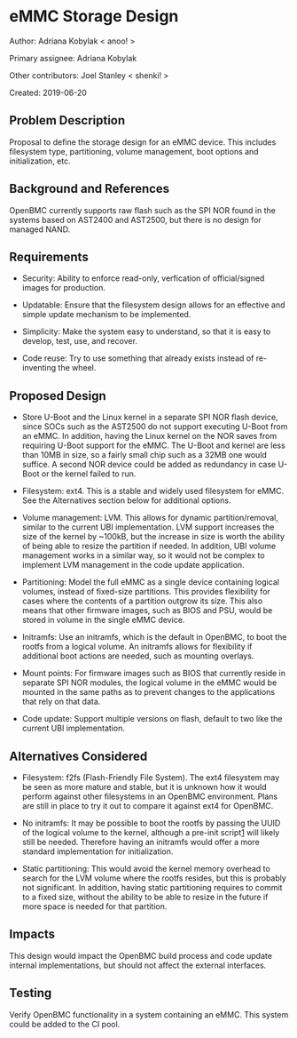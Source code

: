 # eMMC Storage Design

Author: Adriana Kobylak < anoo! >

Primary assignee: Adriana Kobylak

Other contributors: Joel Stanley < shenki! >

Created: 2019-06-20

## Problem Description
Proposal to define the storage design for an eMMC device. This includes
filesystem type, partitioning, volume management, boot options and
initialization, etc.

## Background and References
OpenBMC currently supports raw flash such as the SPI NOR found in the systems
based on AST2400 and AST2500, but there is no design for managed NAND.

## Requirements
- Security: Ability to enforce read-only, verfication of official/signed
  images for production.

- Updatable: Ensure that the filesystem design allows for an effective and
  simple update mechanism to be implemented.

- Simplicity: Make the system easy to understand, so that it is easy to
  develop, test, use, and recover.

- Code reuse: Try to use something that already exists instead of re-inventing
  the wheel.

## Proposed Design
- Store U-Boot and the Linux kernel in a separate SPI NOR flash device, since
  SOCs such as the AST2500 do not support executing U-Boot from an eMMC. In
  addition, having the Linux kernel on the NOR saves from requiring U-Boot
  support for the eMMC. The U-Boot and kernel are less than 10MB in size, so a
  fairly small chip such as a 32MB one would suffice. A second NOR device could
  be added as redundancy in case U-Boot or the kernel failed to run.

- Filesystem: ext4. This is a stable and widely used filesystem for eMMC. See
  the Alternatives section below for additional options.

- Volume management: LVM. This allows for dynamic partition/removal, similar to
  the current UBI implementation. LVM support increases the size of the kernel
  by ~100kB, but the increase in size is worth the ability of being able to
  resize the partition if needed. In addition, UBI volume management works in a
  similar way, so it would not be complex to implement LVM management in the
  code update application.

- Partitioning: Model the full eMMC as a single device containing logical
  volumes, instead of fixed-size partitions. This provides flexibility for cases
  where the contents of a partition outgrow its size. This also means that other
  firmware images, such as BIOS and PSU, would be stored in volume in the single
  eMMC device.

- Initramfs: Use an initramfs, which is the default in OpenBMC, to boot the
  rootfs from a logical volume. An initramfs allows for flexibility if
  additional boot actions are needed, such as mounting overlays.

- Mount points: For firmware images such as BIOS that currently reside in
  separate SPI NOR modules, the logical volume in the eMMC would be mounted in
  the same paths as to prevent changes to the applications that rely on that
  data.

- Code update: Support multiple versions on flash, default to two like the
  current UBI implementation.

## Alternatives Considered
- Filesystem: f2fs (Flash-Friendly File System). The ext4 filesystem may be seen
  as more mature and stable, but it is unknown how it would perform against
  other filesystems in an OpenBMC environment. Plans are still in place to try
  it out to compare it against ext4 for OpenBMC.

- No initramfs: It may be possible to boot the rootfs by passing the UUID of the
  logical volume to the kernel, although a pre-init script[1] will likely still
  be needed. Therefore having an initramfs would offer a more standard
  implementation for initialization.

- Static partitioning: This would avoid the kernel memory overhead to search for
  the LVM volume where the rootfs resides, but this is probably not significant.
  In addition, having static partitioning requires to commit to a fixed size,
  without the ability to be able to resize in the future if more space is needed
  for that partition.

## Impacts
This design would impact the OpenBMC build process and code update
internal implementations, but should not affect the external interfaces.

## Testing
Verify OpenBMC functionality in a system containing an eMMC. This system could
be added to the CI pool.

[1]: https://github.com/openbmc/openbmc/blob/master/meta-phosphor/recipes-phosphor/preinit-mounts/preinit-mounts/init
